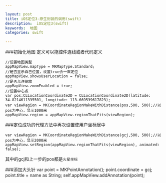 ```yaml
---

layout: post
title: iOS定位3-原生封装的调用(swift)
description:  iOS定位3(swift)
keywords:  地图
categories: swift

---
```


###初始化地图
定义可以拖控件连线或者代码定义  

    //设置地图类型
    appMapView.mapType = MKMapType.Standard;
    //是否显示自己位置，设置true会一直定位
    appMapView.showsUserLocation = false;
    //是否允许缩放
    appMapView.zoomEnabled = true;
    //设置中心点
    var pos:CLLocationCoordinate2D = CLLocationCoordinate2D(latitude: 34.8214611335501, longitude: 113.669539617823);
    var viewRegion = MKCoordinateRegionMakeWithDistance(pos,500, 500);//以pos为中心，显示1000米
    appMapView.region = appMapView.regionThatFits(viewRegion);
        
###定位成功的代理方法中再次设置使用户坐标居中

    var viewRegion = MKCoordinateRegionMakeWithDistance(gcj,500, 500);//以pos为中心，显示2000米
    appMapView.setRegion(appMapView.regionThatFits(viewRegion), animated: false);

其中的gcj和上一步的pos都是`火星坐标`

###添加大头针
    var point = MKPointAnnotation();
    point.coordinate = gcj;
    point.title = name as String;
    self.appMapView.addAnnotation(point);
